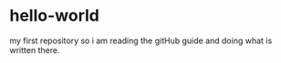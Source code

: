 # hello-world
my first repository
so i am reading the gitHub guide and doing what is written there.
